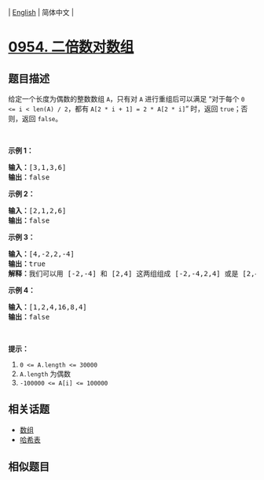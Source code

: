
| [English](README_EN.md) | 简体中文 |
# [0954. 二倍数对数组](https://leetcode-cn.com/problems/array-of-doubled-pairs/)
## 题目描述
<p>给定一个长度为偶数的整数数组&nbsp;<code>A</code>，只有对&nbsp;<code>A</code>&nbsp;进行重组后可以满足 &ldquo;对于每个 <code>0 &lt;=&nbsp;i &lt; len(A) / 2</code>，都有 <code>A[2 * i + 1] = 2 * A[2 * i]</code>&rdquo;&nbsp;时，返回 <code>true</code>；否则，返回 <code>false</code>。</p>

<p>&nbsp;</p>

<p><strong>示例 1：</strong></p>

<pre><strong>输入：</strong>[3,1,3,6]
<strong>输出：</strong>false
</pre>

<p><strong>示例 2：</strong></p>

<pre><strong>输入：</strong>[2,1,2,6]
<strong>输出：</strong>false
</pre>

<p><strong>示例 3：</strong></p>

<pre><strong>输入：</strong>[4,-2,2,-4]
<strong>输出：</strong>true
<strong>解释：</strong>我们可以用 [-2,-4] 和 [2,4] 这两组组成 [-2,-4,2,4] 或是 [2,4,-2,-4]</pre>

<p><strong>示例 4：</strong></p>

<pre><strong>输入：</strong>[1,2,4,16,8,4]
<strong>输出：</strong>false
</pre>

<p>&nbsp;</p>

<p><strong>提示：</strong></p>

<ol>
	<li><code>0 &lt;= A.length &lt;= 30000</code></li>
	<li><code>A.length</code>&nbsp;为偶数</li>
	<li><code>-100000 &lt;= A[i] &lt;= 100000</code></li>
</ol>

## 相关话题
- [数组](https://leetcode-cn.com/tag/array)
- [哈希表](https://leetcode-cn.com/tag/hash-table)
## 相似题目

